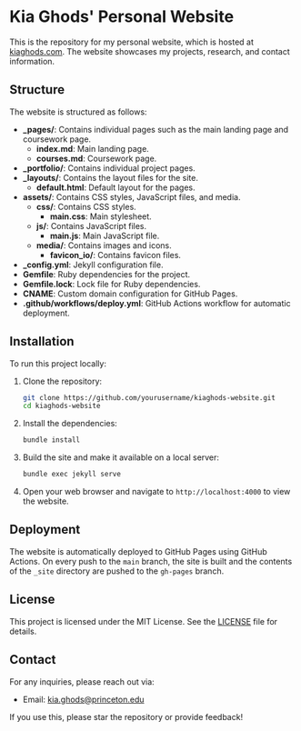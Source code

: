 # Kia Ghods' Personal Website

This is the repository for my personal website, which is hosted at [kiaghods.com](https://kiaghods.com). The website showcases my projects, research, and contact information.

## Structure

The website is structured as follows:

- **_pages/**: Contains individual pages such as the main landing page and coursework page.
  - **index.md**: Main landing page.
  - **courses.md**: Coursework page.
- **_portfolio/**: Contains individual project pages.
- **_layouts/**: Contains the layout files for the site.
  - **default.html**: Default layout for the pages.
- **assets/**: Contains CSS styles, JavaScript files, and media.
  - **css/**: Contains CSS styles.
    - **main.css**: Main stylesheet.
  - **js/**: Contains JavaScript files.
    - **main.js**: Main JavaScript file.
  - **media/**: Contains images and icons.
    - **favicon_io/**: Contains favicon files.
- **_config.yml**: Jekyll configuration file.
- **Gemfile**: Ruby dependencies for the project.
- **Gemfile.lock**: Lock file for Ruby dependencies.
- **CNAME**: Custom domain configuration for GitHub Pages.
- **.github/workflows/deploy.yml**: GitHub Actions workflow for automatic deployment.

## Installation

To run this project locally:

1. Clone the repository:
    ```bash
    git clone https://github.com/yourusername/kiaghods-website.git
    cd kiaghods-website
    ```

2. Install the dependencies:
    ```bash
    bundle install
    ```

3. Build the site and make it available on a local server:
    ```bash
    bundle exec jekyll serve
    ```

4. Open your web browser and navigate to `http://localhost:4000` to view the website.

## Deployment

The website is automatically deployed to GitHub Pages using GitHub Actions. On every push to the `main` branch, the site is built and the contents of the `_site` directory are pushed to the `gh-pages` branch.

## License

This project is licensed under the MIT License. See the [LICENSE](LICENSE) file for details.

## Contact

For any inquiries, please reach out via:
- Email: [kia.ghods@princeton.edu](mailto:kia.ghods@princeton.edu)

If you use this, please star the repository or provide feedback!
